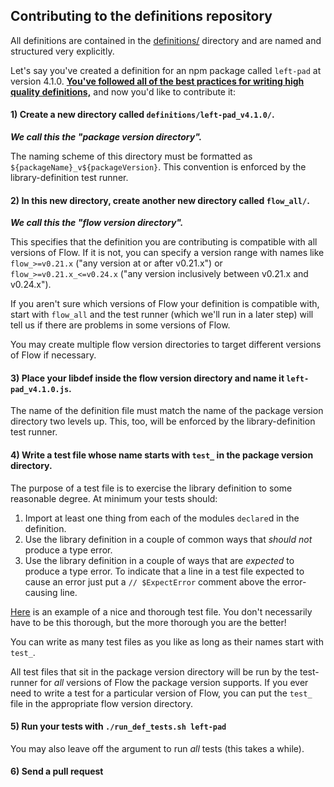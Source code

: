 ## Contributing to the definitions repository

All definitions are contained in the [definitions/](https://github.com/flowtype/flow-typed/tree/master/definitions) 
directory and are named and structured very explicitly.

Let's say you've created a definition for an npm package called `left-pad` at 
version 4.1.0. **[You've followed all of the 
best practices for writing high quality definitions,](https://github.com/flowtype/flow-typed/issues/13#issuecomment-214892914)**
and now you'd like to contribute it:

#### 1) Create a new directory called `definitions/left-pad_v4.1.0/`. 

***We call this the "package version directory".***

The naming scheme of this directory must be formatted as
`${packageName}_v${packageVersion}`. This convention is enforced by the
library-definition test runner.

#### 2) In this new directory, create another new directory called `flow_all/`.

***We call this the "flow version directory".***

This specifies that the definition you are contributing is compatible with all 
versions of Flow. If it is not, you can specify a version range with names like 
`flow_>=v0.21.x` ("any version at or after v0.21.x") or 
`flow_>=v0.21.x_<=v0.24.x` ("any version inclusively between v0.21.x and 
v0.24.x").

If you aren't sure which versions of Flow your definition is compatible with, 
start with `flow_all` and the test runner (which we'll run in a later step) will
tell us if there are problems in some versions of Flow.

You may create multiple flow version directories to target different versions of
Flow if necessary.

#### 3) Place your libdef inside the flow version directory and name it `left-pad_v4.1.0.js`.

The name of the definition file must match the name of the package version 
directory two levels up. This, too, will be enforced by the library-definition
test runner.

#### 4) Write a test file whose name starts with `test_` in the package version directory.

The purpose of a test file is to exercise the library definition to some 
reasonable degree. At minimum your tests should:

1. Import at least one thing from each of the modules `declare`d in the 
   definition.
1. Use the library definition in a couple of common ways that *should not* 
   produce a type error.
1. Use the library definition in a couple of ways that are *expected* to produce
   a type error. To indicate that a line in a test file expected to cause an 
   error just put a `// $ExpectError` comment above the error-causing line.

[Here](https://github.com/flowtype/flow-typed/blob/master/definitions/npm/highlight.js_v8.x.x/test_highlight.js-v8.js) 
is an example of a nice and thorough test file. You don't necessarily have to be
this thorough, but the more thorough you are the better!

You can write as many test files as you like as long as their names start with
`test_`. 

All test files that sit in the package version directory will be run by
the test-runner for *all* versions of Flow the package version supports. If you 
ever need to write a test for a particular version of Flow, you can put the 
`test_` file in the appropriate flow version directory.

#### 5) Run your tests with `./run_def_tests.sh left-pad`

You may also leave off the argument to run *all* tests (this takes a while).

#### 6) Send a pull request

